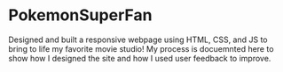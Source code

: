# PokemonSuperFan
Designed and built a responsive webpage using HTML, CSS, and JS to bring to life my favorite movie studio! My process is docuemnted here to show how I designed the site and how I used user feedback to improve.
